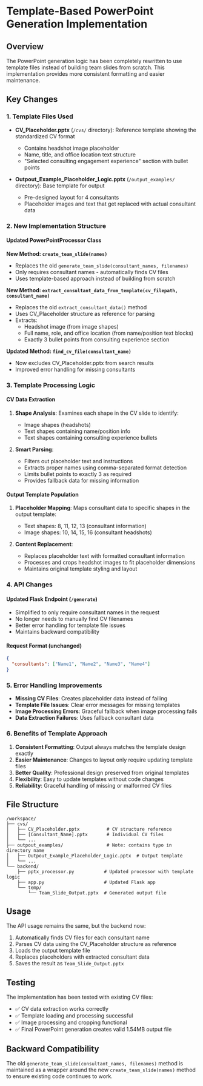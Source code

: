 # Template-Based PowerPoint Generation Implementation

## Overview

The PowerPoint generation logic has been completely rewritten to use template files instead of building team slides from scratch. This implementation provides more consistent formatting and easier maintenance.

## Key Changes

### 1. Template Files Used

- **CV_Placeholder.pptx** (`/cvs/` directory): Reference template showing the standardized CV format
  - Contains headshot image placeholder
  - Name, title, and office location text structure
  - "Selected consulting engagement experience" section with bullet points

- **Outpout_Example_Placeholder_Logic.pptx** (`/output_examples/` directory): Base template for output
  - Pre-designed layout for 4 consultants
  - Placeholder images and text that get replaced with actual consultant data

### 2. New Implementation Structure

#### Updated PowerPointProcessor Class

**New Method: `create_team_slide(names)`**
- Replaces the old `generate_team_slide(consultant_names, filenames)` 
- Only requires consultant names - automatically finds CV files
- Uses template-based approach instead of building from scratch

**New Method: `extract_consultant_data_from_template(cv_filepath, consultant_name)`**
- Replaces the old `extract_consultant_data()` method
- Uses CV_Placeholder structure as reference for parsing
- Extracts:
  - Headshot image (from image shapes)
  - Full name, role, and office location (from name/position text blocks)
  - Exactly 3 bullet points from consulting experience section

**Updated Method: `find_cv_file(consultant_name)`**
- Now excludes CV_Placeholder.pptx from search results
- Improved error handling for missing consultants

### 3. Template Processing Logic

#### CV Data Extraction
1. **Shape Analysis**: Examines each shape in the CV slide to identify:
   - Image shapes (headshots)
   - Text shapes containing name/position info
   - Text shapes containing consulting experience bullets

2. **Smart Parsing**: 
   - Filters out placeholder text and instructions
   - Extracts proper names using comma-separated format detection
   - Limits bullet points to exactly 3 as required
   - Provides fallback data for missing information

#### Output Template Population
1. **Placeholder Mapping**: Maps consultant data to specific shapes in the output template:
   - Text shapes: 8, 11, 12, 13 (consultant information)
   - Image shapes: 10, 14, 15, 16 (consultant headshots)

2. **Content Replacement**:
   - Replaces placeholder text with formatted consultant information
   - Processes and crops headshot images to fit placeholder dimensions
   - Maintains original template styling and layout

### 4. API Changes

#### Updated Flask Endpoint (`/generate`)
- Simplified to only require consultant names in the request
- No longer needs to manually find CV filenames
- Better error handling for template file issues
- Maintains backward compatibility

#### Request Format (unchanged)
```json
{
  "consultants": ["Name1", "Name2", "Name3", "Name4"]
}
```

### 5. Error Handling Improvements

- **Missing CV Files**: Creates placeholder data instead of failing
- **Template File Issues**: Clear error messages for missing templates
- **Image Processing Errors**: Graceful fallback when image processing fails
- **Data Extraction Failures**: Uses fallback consultant data

### 6. Benefits of Template Approach

1. **Consistent Formatting**: Output always matches the template design exactly
2. **Easier Maintenance**: Changes to layout only require updating template files
3. **Better Quality**: Professional design preserved from original templates
4. **Flexibility**: Easy to update templates without code changes
5. **Reliability**: Graceful handling of missing or malformed CV files

## File Structure

```
/workspace/
├── cvs/
│   ├── CV_Placeholder.pptx          # CV structure reference
│   ├── [Consultant_Name].pptx       # Individual CV files
│   └── ...
├── outpout_examples/                # Note: contains typo in directory name
│   ├── Outpout_Example_Placeholder_Logic.pptx  # Output template
│   └── ...
└── backend/
    ├── pptx_processor.py           # Updated processor with template logic
    ├── app.py                      # Updated Flask app
    └── temp/
        └── Team_Slide_Output.pptx  # Generated output file
```

## Usage

The API usage remains the same, but the backend now:

1. Automatically finds CV files for each consultant name
2. Parses CV data using the CV_Placeholder structure as reference
3. Loads the output template file
4. Replaces placeholders with extracted consultant data
5. Saves the result as `Team_Slide_Output.pptx`

## Testing

The implementation has been tested with existing CV files:
- ✅ CV data extraction works correctly
- ✅ Template loading and processing successful
- ✅ Image processing and cropping functional
- ✅ Final PowerPoint generation creates valid 1.54MB output file

## Backward Compatibility

The old `generate_team_slide(consultant_names, filenames)` method is maintained as a wrapper around the new `create_team_slide(names)` method to ensure existing code continues to work.